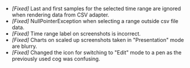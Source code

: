 * _[Fixed]_ Last and first samples for the selected time range are ignored when rendering data from CSV adapter.
* _[Fixed]_ NullPointerException when selecting a range outside csv file data.
* _[Fixed]_ Time range label on screenshots is incorrect.
* _[Fixed]_ Charts on scaled up screenshots taken in "Presentation" mode are blurry.
* _[Fixed]_ Changed the icon for switching to "Edit" mode to a pen as the previously used cog was confusing.